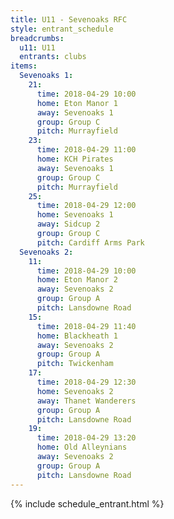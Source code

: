 ```yaml
---
title: U11 - Sevenoaks RFC
style: entrant_schedule
breadcrumbs:
  u11: U11
  entrants: clubs
items:
  Sevenoaks 1:
    21:
      time: 2018-04-29 10:00
      home: Eton Manor 1
      away: Sevenoaks 1
      group: Group C
      pitch: Murrayfield
    23:
      time: 2018-04-29 11:00
      home: KCH Pirates
      away: Sevenoaks 1
      group: Group C
      pitch: Murrayfield
    25:
      time: 2018-04-29 12:00
      home: Sevenoaks 1
      away: Sidcup 2
      group: Group C
      pitch: Cardiff Arms Park
  Sevenoaks 2:
    11:
      time: 2018-04-29 10:00
      home: Eton Manor 2
      away: Sevenoaks 2
      group: Group A
      pitch: Lansdowne Road
    15:
      time: 2018-04-29 11:40
      home: Blackheath 1
      away: Sevenoaks 2
      group: Group A
      pitch: Twickenham
    17:
      time: 2018-04-29 12:30
      home: Sevenoaks 2
      away: Thanet Wanderers
      group: Group A
      pitch: Lansdowne Road
    19:
      time: 2018-04-29 13:20
      home: Old Alleynians
      away: Sevenoaks 2
      group: Group A
      pitch: Lansdowne Road
---
```


{% include schedule_entrant.html %}
